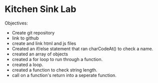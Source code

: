  # Kitchen Sink Lab

 Objectives:
 * Create git repository
 * link to github
 * create and link html and js files
 * Created an if/else statement that ran charCodeAt() to check a name.
 * created an array of objects
 * created a for loop to run through a function.
 * created a loop.
 * created a function to check string length.
 * call on a function's return into a seperate function.
